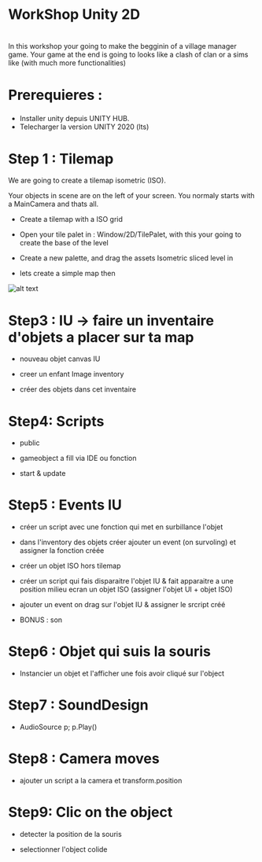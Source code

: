 # WorkShop Unity 2D <h1>
 In this workshop your going to make the begginin of a village manager game.
 Your game at the end is going to looks like a clash of clan or a sims like (with much more functionalities)

# Prerequieres : <h3>
  - Installer unity depuis UNITY HUB.
  - Telecharger la version UNITY 2020 (lts)

# Step 1 : Tilemap

 We are going to create a tilemap isometric (ISO).

Your objects in scene are on the left of your screen. You normaly starts with a MainCamera and thats all.

 - Create a tilemap with a ISO grid

 - Open your tile palet in : Window/2D/TilePalet, with this your going to create the base of the level

 - Create a new palette, and drag the assets Isometric sliced level in
 
 - lets create a simple map then
 
![alt text](https://https://github.com/gabriel654165/WorkshopUnity2D/blob/master/images/Screenshot%20from%202021-10-13%2020-51-11.png)



# Step3 : IU -> faire un inventaire d'objets a placer sur ta map

 - nouveau objet canvas IU

 - creer un enfant Image inventory

 - créer des objets dans cet inventaire


# Step4: Scripts

 - public

 - gameobject a fill via IDE ou fonction

 - start & update


# Step5 : Events IU

 - créer un script avec une fonction qui met en surbillance l'objet

 - dans l'inventory des objets créer ajouter un event (on survoling) et assigner la fonction créée

 - créer un objet ISO hors tilemap

 - créer un script qui fais disparaitre  l'objet IU & fait apparaitre a une position milieu ecran un objet ISO (assigner l'objet UI + objet ISO)

 - ajouter un event on drag sur l'objet IU & assigner le srcript créé

 - BONUS : son


# Step6 : Objet qui suis la souris

 - Instancier un objet et l'afficher une fois avoir cliqué sur l'object


# Step7 : SoundDesign

 - AudioSource p; p.Play()


# Step8 : Camera moves

 - ajouter un script a la camera et transform.position


# Step9: Clic on the object

 - detecter la position de la souris

 - selectionner l'object colide